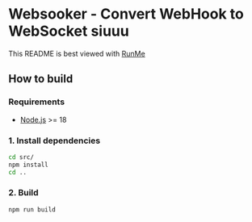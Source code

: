 # Websooker - Convert WebHook to WebSocket siuuu

This README is best viewed with [RunMe](https://runme.dev)

## How to build

### Requirements
 - [Node.js](https://nodejs.org) >= 18

### 1. Install dependencies

```sh
cd src/
npm install
cd ..
```

### 2. Build

```sh
npm run build
```
